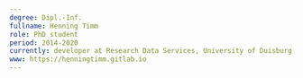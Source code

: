 ```yaml
---
degree: Dipl.-Inf.
fullname: Henning Timm
role: PhD student
period: 2014-2020
currently: developer at Research Data Services, University of Duisburg-Essen
www: https://henningtimm.gitlab.io
---
```

